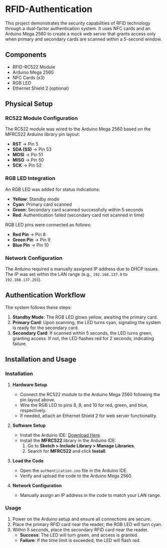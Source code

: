 # RFID-Authentication

This project demonstrates the security capabilities of RFID technology through a dual-factor authentication system. It uses NFC cards and an Arduino Mega 2560 to create a mock web server that grants access only when primary and secondary cards are scanned within a 5-second window.  

## Components
- RFID-RC522 Module
- Arduino Mega 2560
- NFC Cards (x3)
- RGB LED
- Ethernet Shield 2 (optional)
  
## Physical Setup  

### RC522 Module Configuration  
The RC522 module was wired to the Arduino Mega 2560 based on the MFRC522 Arduino library pin layout:  
- **RST** → Pin 5  
- **SDA (SS)** → Pin 53  
- **MOSI** → Pin 51  
- **MISO** → Pin 50  
- **SCK** → Pin 52  

### RGB LED Integration  
An RGB LED was added for status indications:  
- **Yellow**: Standby mode  
- **Cyan**: Primary card scanned  
- **Green**: Secondary card scanned successfully within 5 seconds  
- **Red**: Authentication failed (secondary card not scanned in time)  

RGB LED pins were connected as follows:  
- **Red Pin** → Pin 8  
- **Green Pin** → Pin 9  
- **Blue Pin** → Pin 10  

### Network Configuration  
The Arduino required a manually assigned IP address due to DHCP issues. The IP was set within the LAN range (e.g., `192.168.137.0` to `192.168.137.255`).  

## Authentication Workflow  

The system follows these steps:  
1. **Standby Mode**: The RGB LED glows yellow, awaiting the primary card.  
2. **Primary Card**: Upon scanning, the LED turns cyan, signaling the system is ready for the secondary card.  
3. **Secondary Card**: If scanned within 5 seconds, the LED turns green, granting access. If not, the LED flashes red for 2 seconds, indicating failure.  

## Installation and Usage  

### Installation  
1. **Hardware Setup**  
   - Connect the RC522 module to the Arduino Mega 2560 following the pin layout above.  
   - Wire the RGB LED to pins 8, 9, and 10 for red, green, and blue, respectively.  
   - If needed, attach an Ethernet Shield 2 for web server functionality.  

2. **Software Setup**  
   - Install the Arduino IDE: [Download Here](https://www.arduino.cc/en/software).  
   - Install the **MFRC522** library in the Arduino IDE:  
     1. Go to **Sketch > Include Library > Manage Libraries**.  
     2. Search for **MFRC522** and click **Install**.  

3. **Load the Code**  
   - Open the `authentication.ino` file in the Arduino IDE.  
   - Verify and upload the code to the Arduino Mega 2560.  

4. **Network Configuration**  
   - Manually assign an IP address in the code to match your LAN range.  

### Usage  
1. Power on the Arduino setup and ensure all connections are secure.  
2. Place the primary RFID card near the reader; the RGB LED will turn cyan.  
3. Within 5 seconds, place the secondary RFID card near the reader.  
   - **Success**: The LED will turn green, and access is granted.  
   - **Failure**: If the time limit is exceeded, the LED will flash red.  
